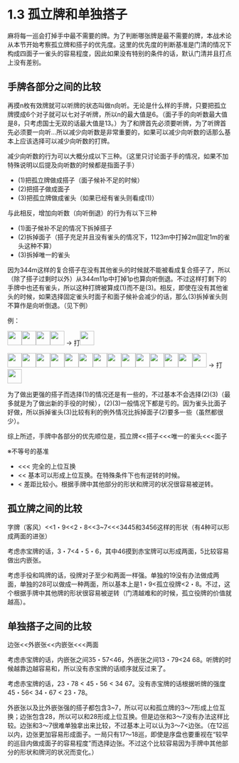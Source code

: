 # 1.3 孤立牌和单独搭子

麻将每一巡会打掉手中最不需要的牌。为了判断哪张牌是最不需要的牌，本战术论从本节开始考察孤立牌和搭子的优先度。这里的优先度的判断基准是门清的情况下构成四面子一雀头的容易程度，因此如果没有特别的条件的话，默认门清并且打点上没有差别。

## 手牌各部分之间的比较
再摸n枚有效牌就可以听牌的状态叫做n向听。无论是什么样的手牌，只要把孤立牌摸成6个对子就可以七对子听牌，所以n的最大值是6。（面子手的向听数最大值是8，只考虑国士无双的话最大值是13。）为了和牌首先必须要听牌，为了听牌首先必须要一向听...所以减少向听数是非常重要的，如果可以减少向听数的话那么基本上应该选择可以减少向听数的打牌。

减少向听数的行为可以大概分成以下三种。（这里只讨论面子手的情况，如果不加特殊说明以后提及向听数的时候都是指面子手）
* (1)把孤立牌做成搭子（面子候补不足的时候）
* (2)把搭子做成面子
* (3)把孤立牌做成雀头（如果已经有雀头则看成(1)）

与此相反，增加向听数（向听倒退）的行为有以下三种
* (1)面子候补不足的情况下拆掉搭子
* (2)拆掉面子（搭子充足并且没有雀头的情况下，1123m中打掉2m固定1m的雀头这种不算）
* (3)拆掉唯一的雀头

因为344m这样的复合搭子在没有其他雀头的时候就不能被看成复合搭子了，所以（除了搭子过剩时以外）从344m11p中打掉1p也算向听倒退。不过这样打剩下的手牌中也还有雀头，所以这种打牌被算成(1)而不是(3)。相反，即使在没有其他雀头的时候，如果选择固定雀头时面子和面子候补会减少的话，那么(3)拆掉雀头则不算作是向听倒退。（见下例）

例：
<p>
<img src='https://raw.githubusercontent.com/matsumatsu233/mahjong-pai-converter/master/sources/mj-tactics/1m.gif' height='32px'><img src='https://raw.githubusercontent.com/matsumatsu233/mahjong-pai-converter/master/sources/mj-tactics/1m.gif' height='32px'><img src='https://raw.githubusercontent.com/matsumatsu233/mahjong-pai-converter/master/sources/mj-tactics/2m.gif' height='32px'><img src='https://raw.githubusercontent.com/matsumatsu233/mahjong-pai-converter/master/sources/mj-tactics/3m.gif' height='32px'> -> 打<img src='https://raw.githubusercontent.com/matsumatsu233/mahjong-pai-converter/master/sources/mj-tactics/1m.gif' height='32px'>
</p>
<p>
<img src='https://raw.githubusercontent.com/matsumatsu233/mahjong-pai-converter/master/sources/mj-tactics/3m.gif' height='32px'><img src='https://raw.githubusercontent.com/matsumatsu233/mahjong-pai-converter/master/sources/mj-tactics/4m.gif' height='32px'><img src='https://raw.githubusercontent.com/matsumatsu233/mahjong-pai-converter/master/sources/mj-tactics/4m.gif' height='32px'><img src='https://raw.githubusercontent.com/matsumatsu233/mahjong-pai-converter/master/sources/mj-tactics/2s.gif' height='32px'><img src='https://raw.githubusercontent.com/matsumatsu233/mahjong-pai-converter/master/sources/mj-tactics/3s.gif' height='32px'><img src='https://raw.githubusercontent.com/matsumatsu233/mahjong-pai-converter/master/sources/mj-tactics/4s.gif' height='32px'><img src='https://raw.githubusercontent.com/matsumatsu233/mahjong-pai-converter/master/sources/mj-tactics/5s.gif' height='32px'><img src='https://raw.githubusercontent.com/matsumatsu233/mahjong-pai-converter/master/sources/mj-tactics/2p.gif' height='32px'><img src='https://raw.githubusercontent.com/matsumatsu233/mahjong-pai-converter/master/sources/mj-tactics/3p.gif' height='32px'><img src='https://raw.githubusercontent.com/matsumatsu233/mahjong-pai-converter/master/sources/mj-tactics/4p.gif' height='32px'><img src='https://raw.githubusercontent.com/matsumatsu233/mahjong-pai-converter/master/sources/mj-tactics/5p.gif' height='32px'><img src='https://raw.githubusercontent.com/matsumatsu233/mahjong-pai-converter/master/sources/mj-tactics/9p.gif' height='32px'><img src='https://raw.githubusercontent.com/matsumatsu233/mahjong-pai-converter/master/sources/mj-tactics/9p.gif' height='32px'><img src='https://raw.githubusercontent.com/matsumatsu233/mahjong-pai-converter/master/sources/mj-tactics/9p.gif' height='32px'> -> 打<img src='https://raw.githubusercontent.com/matsumatsu233/mahjong-pai-converter/master/sources/mj-tactics/4m.gif' height='32px'>
</p>

为了做出更强的搭子而选择(1)的情况还是有一些的，不过基本不会选择(2)(3)（最多就是为了做出新的手役的时候），(2)(3)一般情况下都是亏的。因为雀头比面子好做，所以拆掉雀头(3)比较有利的例外情况比拆掉面子(2)要多一些（虽然都很少）。

综上所述，手牌中各部分的优先顺位是，孤立牌<<搭子<<<唯一的雀头<<<面子

※不等号的基准

* <<<  完全的上位互换
* <<   基本可以形成上位互换。在特殊条件下也有逆转的时候。
* <    差距比较小。根据手牌中其他部分的形状和牌河的状况很容易被逆转。


## 孤立牌之间的比较
字牌（客风）<<1・9<<2・8<<3~7<<<3445和3456这样的形状（有4种可以形成两面的进张）

考虑赤宝牌的话，3・7<4・5・6，其中46摸到赤宝牌可以形成两面，5比较容易做出内嵌张。

考虑手役和鸣牌的话，役牌对子至少和两面一样强。单独的19没有办法做成两面，单独的28可以做成一种两面，所以基本上是1・9<孤立役牌<2・8。不过，这个根据手牌中其他牌的形状很容易被逆转（门清越难和的时候，孤立役牌的价值就越高）。

## 单独搭子之间的比较
边张<<外嵌张<<内嵌张<<<两面

考虑赤宝牌的话，内嵌张之间35・57<46，外嵌张之间13・79<24 68。听牌的时候越靠边越容易和，所以没有赤宝牌的话顺序就反过来了。

考虑赤宝牌的话，23・78 < 45・56 < 34 67。没有赤宝牌的话根据听牌的强度45・56< 34・67 < 23・78。

外嵌张以及比外嵌张强的搭子都包含3~7，所以可以和孤立牌的3～7形成上位互换；边张包含28，所以可以和28形成上位互换。但是边张和3～7没有办法这样比较。边张和3～7很难单独拿出来比较，不过基本上可以认为3～7<边张。（在12巡以内，边张更加容易形成面子。一局只有17～18巡，即使是序盘也要重视在“较早的巡目内做成面子的容易程度”而选择边张。不过这个比较容易因为手牌中其他部分的形状和牌河的状况而变化。）